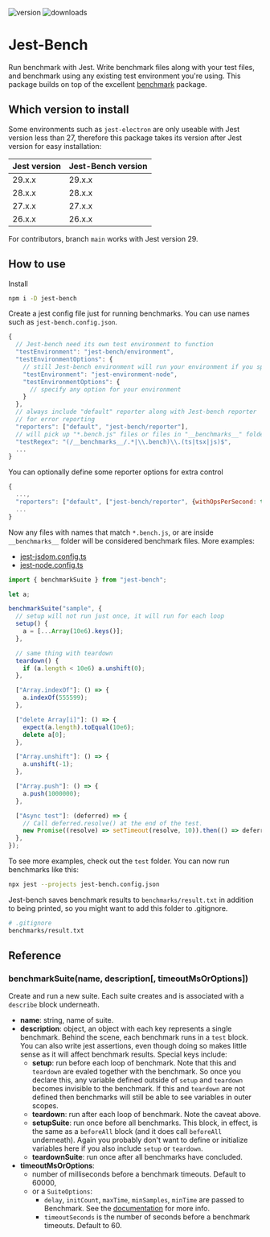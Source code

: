 ![version](https://img.shields.io/npm/v/jest-bench)
![downloads](https://img.shields.io/npm/dw/jest-bench)

# Jest-Bench

Run benchmark with Jest. Write benchmark files along with your test files, and benchmark using any existing test environment you're using. This package builds on top of the excellent [benchmark](https://www.npmjs.com/package/benchmark) package.

## Which version to install

Some environments such as `jest-electron` are only useable with Jest version less than 27, therefore this package takes its version after Jest version for easy installation:

| Jest version | Jest-Bench version |
| ------------ | ------------------ |
| 29.x.x       | 29.x.x             |
| 28.x.x       | 28.x.x             |
| 27.x.x       | 27.x.x             |
| 26.x.x       | 26.x.x             |

For contributors, branch `main` works with Jest version 29.

## How to use

Install

```bash
npm i -D jest-bench
```

Create a jest config file just for running benchmarks. You can use names such as `jest-bench.config.json`.

```javascript
{
  // Jest-bench need its own test environment to function
  "testEnvironment": "jest-bench/environment",
  "testEnvironmentOptions": {
    // still Jest-bench environment will run your environment if you specify it here
    "testEnvironment": "jest-environment-node",
    "testEnvironmentOptions": {
      // specify any option for your environment
    }
  },
  // always include "default" reporter along with Jest-bench reporter
  // for error reporting
  "reporters": ["default", "jest-bench/reporter"],
  // will pick up "*.bench.js" files or files in "__benchmarks__" folder.
  "testRegex": "(/__benchmarks__/.*|\\.bench)\\.(ts|tsx|js)$",
  ...
}
```

You can optionally define some reporter options for extra control

```javascript
{
  ...,
  "reporters": ["default", ["jest-bench/reporter", {withOpsPerSecond: true}]],
  ...
}
```

Now any files with names that match `*.bench.js`, or are inside `__benchmarks__` folder will be considered benchmark files. More examples:

- [jest-jsdom.config.ts](jest-jsdom.config.ts)
- [jest-node.config.ts](jest-node.config.ts)

```javascript
import { benchmarkSuite } from "jest-bench";

let a;

benchmarkSuite("sample", {
  // setup will not run just once, it will run for each loop
  setup() {
    a = [...Array(10e6).keys()];
  },

  // same thing with teardown
  teardown() {
    if (a.length < 10e6) a.unshift(0);
  },

  ["Array.indexOf"]: () => {
    a.indexOf(555599);
  },

  ["delete Array[i]"]: () => {
    expect(a.length).toEqual(10e6);
    delete a[0];
  },

  ["Array.unshift"]: () => {
    a.unshift(-1);
  },

  ["Array.push"]: () => {
    a.push(1000000);
  },

  ["Async test"]: (deferred) => {
    // Call deferred.resolve() at the end of the test.
    new Promise((resolve) => setTimeout(resolve, 10)).then(() => deferred.resolve());
  },
});
```

To see more examples, check out the `test` folder. You can now run benchmarks like this:

```bash
npx jest --projects jest-bench.config.json
```

Jest-bench saves benchmark results to `benchmarks/result.txt` in addition to being printed, so you might want to add this folder to .gitignore.

```bash
# .gitignore
benchmarks/result.txt
```

## Reference

### benchmarkSuite(name, description[, timeoutMsOrOptions])

Create and run a new suite. Each suite creates and is associated with a `describe` block underneath.

- **name**: string, name of suite.
- **description**: object, an object with each key represents a single benchmark. Behind the scene, each benchmark runs in a `test` block. You can also write jest assertions, even though doing so makes little sense as it will affect benchmark results. Special keys include:
  - **setup**: run before each loop of benchmark. Note that this and `teardown` are evaled together with the benchmark. So once you declare this, any variable defined outside of `setup` and `teardown` becomes invisible to the benchmark. If this and `teardown` are not defined then benchmarks will still be able to see variables in outer scopes.
  - **teardown**: run after each loop of benchmark. Note the caveat above.
  - **setupSuite**: run once before all benchmarks. This block, in effect, is the same as a `beforeAll` block (and it does call `beforeAll` underneath). Again you probably don't want to define or initialize variables here if you also include `setup` or `teardown`.
  - **teardownSuite**: run once after all benchmarks have concluded.
- **timeoutMsOrOptions**: 
  - number of milliseconds before a benchmark timeouts. Default to 60000,
  - or a `SuiteOptions`:
    - `delay`, `initCount`, `maxTime`, `minSamples`, `minTime` are passed to Benchmark. See the [documentation](https://benchmarkjs.com/docs/#options) for more info.
    - `timeoutSeconds` is the number of seconds before a benchmark timeouts. Default to 60.

